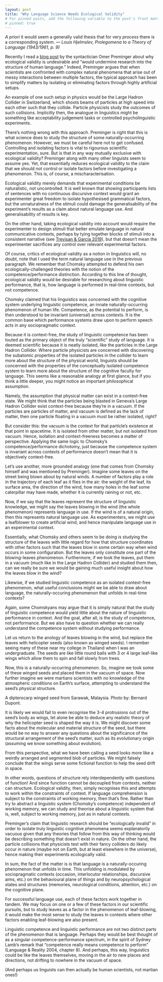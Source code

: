 ```yaml
---
layout: post
title: "Why Language Science Needs Ecological Validity"
# For pinned posts, add the following variable to the post's front matter:
# pinned: true
---
```

<!--
<div class="message">
  <i>A priori</i> it would seem a generally valid thesis that for very <i>process</i> there is a corresponding <i>system</i>... It must be assumed that any process can be analyzed into a limited number of elements recurring in various combinations. Then... it should be possible to order these elements into classes according to their <b>possibilities of combination</b>. And it should be further possible to set up a <b>general and exhaustive calculus of the possible combinations</b>.
  <cite>— Louis Hjelmslev, Prolegomena to a Theory of Language (1943/1961, p. 9)</cite>
</div>
-->

<div class="message">
  <i>A priori</i> it would seem a generally valid thesis that for very <i>process</i> there is a corresponding <i>system</i>.
  <cite>— Louis Hjelmslev, Prolegomena to a Theory of Language (1943/1961, p. 9)</cite>
</div>

Recently I read a <a href="https://omer.lingsite.org/blogpost-ecological-validity/" target="_blank">blog post</a> by the syntactician Omer Preminger about why ecological validity is undesirable and “would undermine research into the structure of human language.” Indeed, Preminger argues that when scientists are confronted with complex natural phenomena that arise out of messy interactions between multiple factors, the typical approach has been to simplify matters by isolating or eliminating factors through highly artificial setups. 

An example of one such setup in physics would be the Large Hadron Collider in Switzerland, which shoots beams of particles at high speed into each other such that they collide. Particle physicists study the outcomes of such collisions. Implicitly then, the analogue in linguistics might be something like acceptability judgement tasks or controlled psycholinguistic experiments.

There’s nothing wrong with this approach. Preminger is right that this is what science does to study the structure of some naturally-occurring phenomenon. However, we must be careful here not to get confused. Controlling and isolating factors is vital to rigourous scientific experimentation, sure. But is that in any way mutually exclusive with ecological validity? Preminger along with many other linguists seem to assume yes. Yet, that essentially reduces ecological validity to the claim that we should not control or isolate factors before investigating a phenomenon. This is, of course, a mischaracterisation.

Ecological validity merely demands that experimental conditions be naturalistic, not uncontrolled. It is well known that showing participants lists of sentences with no continuous discursive context would grant an experimenter great freedom to isolate hypothesised grammatical factors, but the unnaturalness of the stimuli could damage the generalisability of the experiment’s results as a claim about natural language use. And generalisability of results is key.

On the other hand, taking ecological validity into account would require the experimenter to design stimuli that better emulate language in natural communicative contexts, perhaps by tying together blocks of stimuli into a consistent narrative (see <a href="https://www.sciencedirect.com/science/article/pii/S0388000119302554" target="blank">Trevisan & García 2019</a>), but that doesn’t mean the experimenter sacrifices any control over relevant experimental factors.

Of course, critics of ecological validity as a notion in linguistics will, no doubt, note that I used the term natural language use in the previous paragraph. We remember that Chomsky attempted to defend his own ecologically-challenged theories with the notion of the competence/performance distinction. According to this line of thought, ecological validity would be desirable for researching about linguistic performance, that is, how language is performed in real-time contexts, but not competence. 

Chomsky claimed that his linguistics was concerned with the cognitive system underlying linguistic competence, an innate naturally-occurring phenomenon of human life. Competence, as the potential to perform, is then understood to be invariant (universal) across contexts. It is the common base which performance systems draw upon to perform speech acts in any sociopragmatic context.

Because it is context-free, the study of linguistic competence has been touted as the primary object of the truly “scientific” study of language. It is deemed scientific because it is neatly isolated, like the particles in the Large Hadron Collider. Where particle physicists are concerned with discovering the subatomic properties of the isolated particles in the collider to learn more about the structure of the physical world, linguists should be concerned with the properties of the conceptually isolated competence system to learn more about the structure of the cognitive faculty for language. This seems like a reasonable analogy at first glance, but if you think a little deeper, you might notice an important philosophical assumption.

Namely, the assumption that physical matter can exist in a context-free state. We might think that the particles being blasted in Geneva’s Large Hadron Collider exist context-free because they’re in a vacuum. If the particles are particles of matter, and vacuum is defined as the lack of matter, then one particle floating in a vacuum must be rather isolated, right? 

But consider this: the vacuum is the context for that particle’s existence at that point in spacetime. It is isolated from other matter, but not isolated from vacuum. Hence, isolation and context-freeness becomes a matter of perspective. Applying the same logic to Chomsky’s competence/performance dichotomy, just because the competence system is invariant across contexts of performance doesn’t mean that it is objectively context-free.

Let’s use another, more grounded analogy (one that comes from Chomsky himself and was mentioned by Preminger). Imagine some leaves on the street being blown about by natural winds. A number of factors play a role in the trajectory of each leaf as it flies in the air: the weight of the leaf, its surface area, the direction of the wind, how many holes in the leaf some caterpillar may have made, whether it is currently raining or not, etc. 

Now, if we say that the leaves represent the structure of linguistic knowledge, we might say the leaves blowing in the wind (the whole phenomenon) represents language in use. If the wind is of a natural origin, then this represents natural language use. As experimenters, we might use a leafblower to create artificial wind, and hence manipulate language use in an experimental context.

Essentially, what Chomsky and others seem to be doing is studying the structure of the leaves with little regard for how that structure coordinates with other factors such that the leaves blow in some certain way when wind occurs in some configuration. But the leaves only constitute one part of the blowing-leaves phenomenon. Furthermore, if we took the leaves, put them in a vacuum (much like in the Large Hadron Collider) and studied them then, can we really be sure we would be gaining much useful insight about how the leaves blow in the wind? 

Likewise, if we studied linguistic competence as an isolated context-free phenomenon, what useful conclusions might we be able to draw about language, the naturally-occuring phenomenon that unfolds in real-time contexts?

Again, some Chomskyans may argue that it is simply natural that the study of linguistic competence would yield little about the nature of linguistic performance in context. And the goal, after all, is the study of competence, not performance. But we also have to question whether we can really understand the competence system without studying performance.

Let us return to the anology of leaves blowing in the wind, but replace the leaves with helicopter seeds (also known as winged seeds). I remember seeing many of these near my college in Thailand when I was an undergraduate. The seeds are like little round balls with 3 or 4 large leaf-like wings which allow them to spin and fall slowly from trees. 

Now, this is a naturally-occurring phenomenon. So, imagine we took some of these winged seeds and placed them in the vacuum of space. Now further imagine we were martians scientists with no knowledge of the atmospheric conditions on Earth’s surface, attempting to understand the seed’s physical structure.


A dipterocarp winged seed from Sarawak, Malaysia.
Photo by: Bernard Dupont.

It is likely we would fail to even recognise the 3-4 protrusions out of the seed’s body as wings, let alone be able to deduce any realistic theory of why the helicopter seed is shaped the way it is. We might discover some facts about the molecular and material structure of the seed, but there would be no way to answer any questions about the significance of the structural arrangement of the seed’s matter, such as its evolutionary origin (assuming we know something about evolution). 

From this perspective, what we have been calling a seed looks more like a weirdly arranged and segmented blob of particles. We might falsely conclude that the wings serve some fictional function to help the seed drift in space.

In other words, questions of structure rely interdependently with questions of function! And since function cannot be decoupled from contexts, neither can structure. Ecological validity, then, simply recognises this and attempts to work within the constraints of context. If language comprehension is subject to the constraints of working memory, then that’s fine. Rather than try to abstract a linguistic system (Chomsky’s competence) independent of working memory, we can study and theorise about a linguistic system that is, well, subject to working memory, just as in natural contexts. 

Preminger’s claim that linguistic research should be “ecologically invalid” in order to isolate truly linguistic cognitive phenomena seems explanatorily vacuous given that any theories that follow from this way of thinking would be describing something that doesn’t exist in nature. On the other hand, the particle collisions that physicists test with their fancy colliders do likely occur in nature (maybe not on Earth, but at least elsewhere in the universe), hence making their experiments ecologically valid.

In sum, the fact of the matter is is that language is a naturally-occuring phenomenon that unfolds in time. This unfolding is modulated by sociopragmatic contexts (occasion, interlocutor relationships, discursive aims, etc.) on the behavioural plane of things and by neuropsychological states and structures (memories, neurological conditions, attention, etc.) on the cognitive plane. 

For successful language use, each of these factors work together in tandem. We may focus on one or a few of these factors in our scientific pursuits, but to study leaves as a factor in the phenomenon of leaf-blowing, it would make the most sense to study the leaves in contexts where other factors enabling leaf-blowing are also present. 

Linguistic competence and linguistic performance are not two distinct parts of the phenomenon that is language. Perhaps they would be best thought of as a singular competence-performance spectrum, in the spirit of Sydney Lamb’s remark that “competence really means competence to perform” (Language & Reality 2004, chapter 8). And perhaps, this way, linguistics could be like the leaves themselves, moving in the air to new places and directions, not drifting to nowhere in the vacuum of space. 

(And perhaps us linguists can then actually be human scientists, not martian ones!) 